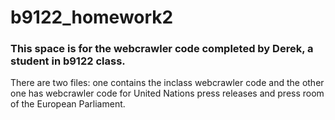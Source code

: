 # b9122_homework2

### This space is for the webcrawler code completed by Derek, a student in b9122 class.  
There are two files: one contains the inclass webcrawler code and the other one has webcrawler code for United Nations press releases and press room of the European Parliament.    


